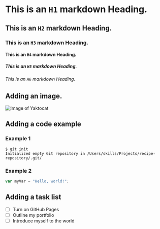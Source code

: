 # This is an `H1` markdown Heading.
## This is an `H2` markdown Heading.
### This is an `H3` markdown Heading.
#### This is an `H4` markdown Heading.
##### This is an `H5` markdown Heading.
###### This is an `H6` markdown Heading.

## Adding an image.
![Image of Yaktocat](https://octodex.github.com/images/yaktocat.png)

## Adding a code example

### Example 1
```
$ git init
Initialized empty Git repository in /Users/skills/Projects/recipe-repository/.git/
```

### Example 2
``` javascript
var myVar = "Hello, world!";
```

## Adding a task list
- [ ] Turn on GitHub Pages
- [ ] Outline my portfolio
- [ ] Introduce myself to the world
